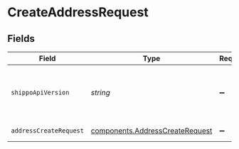 # CreateAddressRequest


## Fields

| Field                                                                              | Type                                                                               | Required                                                                           | Description                                                                        | Example                                                                            |
| ---------------------------------------------------------------------------------- | ---------------------------------------------------------------------------------- | ---------------------------------------------------------------------------------- | ---------------------------------------------------------------------------------- | ---------------------------------------------------------------------------------- |
| `shippoApiVersion`                                                                 | *string*                                                                           | :heavy_minus_sign:                                                                 | String used to pick a non-default API version to use                               | 2018-02-08                                                                         |
| `addressCreateRequest`                                                             | [components.AddressCreateRequest](../../models/components/addresscreaterequest.md) | :heavy_minus_sign:                                                                 | Address details.                                                                   |                                                                                    |